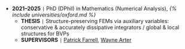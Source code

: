 - **2021–2025** <code>&#124;</code> PhD (DPhil) in Mathematics (Numerical Analysis), *{% include universities/oxford.md %}*
    - **THESIS** <code>&#124;</code> Structure-preserving FEMs via auxiliary variables: conservative & accurately dissipative integrators / global & local structures for BVPs
    - **SUPERVISORS** <code>&#124;</code> [Patrick Farrell](https://pefarrell.org/), [Wayne Arter](https://www.linkedin.com/in/wayne-arter-86375211/)